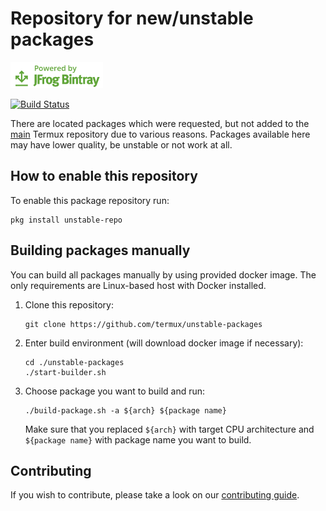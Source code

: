 # Repository for new/unstable packages

[![Powered by JFrog Bintray](./.github/static/powered-by-bintray.png)](https://bintray.com)

[![Build Status](https://api.cirrus-ci.com/github/termux/unstable-packages.svg)](https://cirrus-ci.com/github/termux/unstable-packages)

There are located packages which were requested, but not added to the
[main][termux-packages] Termux repository due to various reasons. Packages
available here may have lower quality, be unstable or not work at all.

## How to enable this repository

To enable this package repository run:

```ShellSession
pkg install unstable-repo
```

## Building packages manually

You can build all packages manually by using provided docker image. The
only requirements are Linux-based host with Docker installed.

1. Clone this repository:
	```ShellSession
	git clone https://github.com/termux/unstable-packages
	```

2. Enter build environment (will download docker image if necessary):
	```ShellSession
	cd ./unstable-packages
	./start-builder.sh
	```

3. Choose package you want to build and run:
	```ShellSession
	./build-package.sh -a ${arch} ${package name}
	```
	Make sure that you replaced `${arch}` with target CPU architecture and
	`${package name}` with package name you want to build.

## Contributing

If you wish to contribute, please take a look on our [contributing guide](./CONTRIBUTING.md).

[termux-packages]: <https://github.com/termux/termux-packages>
